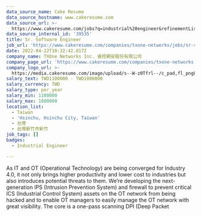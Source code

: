 ```yaml
---
data_source_name: Cake Resume
data_source_hostname: www.cakeresume.com
data_source_url: >-
  https://www.cakeresume.com/jobs?q=industrial%20engineer&refinementList%5Blang_name%5D%5B0%5D=English&refinementList%5Bsalary_type%5D=per_year
data_source_internal_id: '39535'
title: Sr. Software Engineer
job_url: 'https://www.cakeresume.com/companies/txone-networks/jobs/sr-software-engineer'
date: 2022-04-22T10:32:42.817Z
company_name: TXOne Networks Inc. 睿控網安股份有限公司
company_page_url: 'https://www.cakeresume.com/companies/txone-networks'
company_logo_url: >-
  https://media.cakeresume.com/image/upload/s--W-z0Tfrl--/c_pad,fl_png8,h_200,w_200/v1649919248/vgo3bwumqqiblbb1kwwz.png
salary_text: TWD1100000 - TWD1800000
salary_currency: TWD
salary_type: per_year
salary_min: 1100000
salary_max: 1800000
location_list:
  - Taiwan
  - 'Hsinchu, Hsinchu City, Taiwan'
  - 台灣
  - 台灣新竹市新竹
job_tags: []
badges:
  - Industrial Engineer

---
```


As IT and OT (Operational Technology) are being converged for Industry 4.0, it not only brings higher productivity and lower cost to industries but also introduces potential threats to them. We’re developing the next-generation IPS (Intrusion Prevention System) and firewall to prevent critical ICS (Industrial Control System) assets on the OT network from being hacked and to enable OT managers to easily manage the OT network with great visibility. The core is a one-pass scanning DPI (Deep Packet 